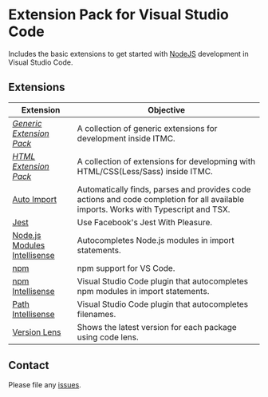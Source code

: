 # Extension Pack for Visual Studio Code

Includes the basic extensions to get started with [NodeJS](http://nodejs.com/) development in Visual Studio Code.

## Extensions

Extension | Objective
--------- | ---------
*[Generic Extension Pack](https://marketplace.visualstudio.com/items?itemName=itmcdev.generic-extension-pack)* | A collection of generic extensions for development inside ITMC.
*[HTML Extension Pack](https://marketplace.visualstudio.com/items?itemName=itmcdev.html-extension-pack)* |A collection of extensions for developming with HTML/CSS(Less/Sass) inside ITMC.
[Auto Import](https://marketplace.visualstudio.com/items?itemName=steoates.autoimport) | Automatically finds, parses and provides code actions and code completion for all available imports. Works with Typescript and TSX.
[Jest](https://marketplace.visualstudio.com/items?itemName=orta.vscode-jest) | Use Facebook's Jest With Pleasure.
[Node.js Modules Intellisense](https://marketplace.visualstudio.com/items?itemName=leizongmin.node-module-intellisense) | Autocompletes Node.js modules in import statements.
[npm](https://marketplace.visualstudio.com/items?itemName=eg2.vscode-npm-script) | npm support for VS Code.
[npm Intellisense](https://marketplace.visualstudio.com/items?itemName=christian-kohler.npm-intellisense) | Visual Studio Code plugin that autocompletes npm modules in import statements.
[Path Intellisense](https://marketplace.visualstudio.com/items?itemName=christian-kohler.path-intellisense) | Visual Studio Code plugin that autocompletes filenames.
[Version Lens](https://marketplace.visualstudio.com/items?itemName=pflannery.vscode-versionlens) | Shows the latest version for each package using code lens.

## Contact

Please file any [issues](https://github.com/itmcdev/vscode-extensions/issues).